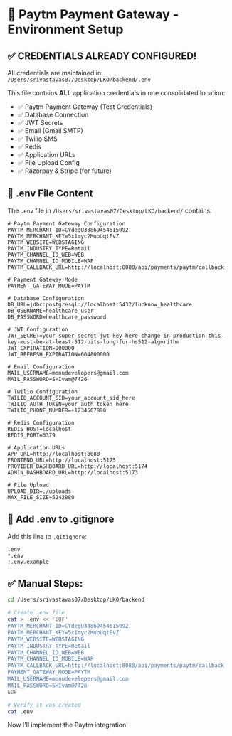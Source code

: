 # 🔧 Paytm Payment Gateway - Environment Setup

## ✅ CREDENTIALS ALREADY CONFIGURED!

All credentials are maintained in: `/Users/srivastavas07/Desktop/LKO/backend/.env`

This file contains **ALL** application credentials in one consolidated location:
- ✅ Paytm Payment Gateway (Test Credentials)
- ✅ Database Connection
- ✅ JWT Secrets
- ✅ Email (Gmail SMTP)
- ✅ Twilio SMS
- ✅ Redis
- ✅ Application URLs
- ✅ File Upload Config
- ✅ Razorpay & Stripe (for future)

## 📝 .env File Content

The `.env` file in `/Users/srivastavas07/Desktop/LKO/backend/` contains:

```env
# Paytm Payment Gateway Configuration
PAYTM_MERCHANT_ID=CYdegU38869454615092
PAYTM_MERCHANT_KEY=5x1myc2MuoUqtEvZ
PAYTM_WEBSITE=WEBSTAGING
PAYTM_INDUSTRY_TYPE=Retail
PAYTM_CHANNEL_ID_WEB=WEB
PAYTM_CHANNEL_ID_MOBILE=WAP
PAYTM_CALLBACK_URL=http://localhost:8080/api/payments/paytm/callback

# Payment Gateway Mode
PAYMENT_GATEWAY_MODE=PAYTM

# Database Configuration
DB_URL=jdbc:postgresql://localhost:5432/lucknow_healthcare
DB_USERNAME=healthcare_user
DB_PASSWORD=healthcare_password

# JWT Configuration
JWT_SECRET=your-super-secret-jwt-key-here-change-in-production-this-key-must-be-at-least-512-bits-long-for-hs512-algorithm
JWT_EXPIRATION=900000
JWT_REFRESH_EXPIRATION=604800000

# Email Configuration
MAIL_USERNAME=monudevelopers@gmail.com
MAIL_PASSWORD=SHIvam@7426

# Twilio Configuration
TWILIO_ACCOUNT_SID=your_account_sid_here
TWILIO_AUTH_TOKEN=your_auth_token_here
TWILIO_PHONE_NUMBER=+1234567890

# Redis Configuration
REDIS_HOST=localhost
REDIS_PORT=6379

# Application URLs
APP_URL=http://localhost:8080
FRONTEND_URL=http://localhost:5175
PROVIDER_DASHBOARD_URL=http://localhost:5174
ADMIN_DASHBOARD_URL=http://localhost:5173

# File Upload
UPLOAD_DIR=./uploads
MAX_FILE_SIZE=5242880
```

## 📌 Add .env to .gitignore

Add this line to `.gitignore`:
```
.env
*.env
!.env.example
```

## ✅ Manual Steps:

```bash
cd /Users/srivastavas07/Desktop/LKO/backend

# Create .env file
cat > .env << 'EOF'
PAYTM_MERCHANT_ID=CYdegU38869454615092
PAYTM_MERCHANT_KEY=5x1myc2MuoUqtEvZ
PAYTM_WEBSITE=WEBSTAGING
PAYTM_INDUSTRY_TYPE=Retail
PAYTM_CHANNEL_ID_WEB=WEB
PAYTM_CHANNEL_ID_MOBILE=WAP
PAYTM_CALLBACK_URL=http://localhost:8080/api/payments/paytm/callback
PAYMENT_GATEWAY_MODE=PAYTM
MAIL_USERNAME=monudevelopers@gmail.com
MAIL_PASSWORD=SHIvam@7426
EOF

# Verify it was created
cat .env
```

Now I'll implement the Paytm integration!

